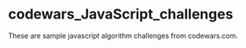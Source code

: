 # codewars_JavaScript_challenges

These are sample javascript algorithm challenges from codewars.com. 
